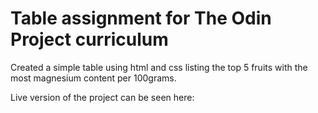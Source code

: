 # Table assignment for The Odin Project curriculum 

Created a simple table using html and css listing the top 5 fruits with the most magnesium content per 100grams.

Live version of the project can be seen here: 

